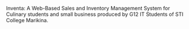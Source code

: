 Inventa: A Web-Based Sales and Inventory Management System for Culinary students and small business produced by G12 IT Students of STI College Marikina.